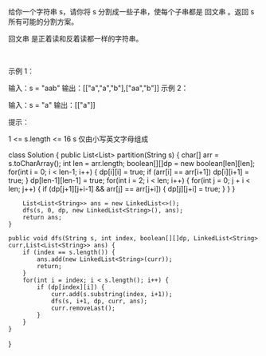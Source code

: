 给你一个字符串 s，请你将 s 分割成一些子串，使每个子串都是 回文串 。返回 s 所有可能的分割方案。

回文串 是正着读和反着读都一样的字符串。

 

示例 1：

输入：s = "aab"
输出：[["a","a","b"],["aa","b"]]
示例 2：

输入：s = "a"
输出：[["a"]]
 

提示：

1 <= s.length <= 16
s 仅由小写英文字母组成



class Solution {
    public List<List<String>> partition(String s) {
        char[] arr = s.toCharArray();
        int len = arr.length;
        boolean[][]dp = new boolean[len][len];
        for(int i = 0; i < len-1; i++) {
            dp[i][i] = true;
            if (arr[i] == arr[i+1]) dp[i][i+1] = true;
        }
        dp[len-1][len-1] = true;
        for(int i = 2; i < len; i++) {
            for(int j = 0; j + i < len; j++) {
                if (dp[j+1][j+i-1] && arr[j] == arr[j+i]) {
                    dp[j][j+i] = true;
                }
            }
        }

        List<List<String>> ans = new LinkedList<>();
        dfs(s, 0, dp, new LinkedList<String>(), ans);
        return ans;
    }

    public void dfs(String s, int index, boolean[][]dp, LinkedList<String> curr,List<List<String>> ans) {
        if (index == s.length()) {
            ans.add(new LinkedList<String>(curr));
            return;
        }
        for(int i = index; i < s.length(); i++) {
            if (dp[index][i]) {
                curr.add(s.substring(index, i+1));
                dfs(s, i+1, dp, curr, ans);
                curr.removeLast();
            }
        }
    }

    
}